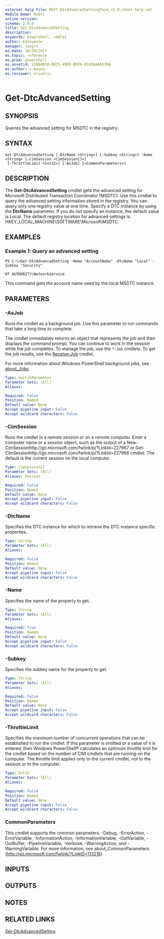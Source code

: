 ```yaml
---
external help file: MSFT_DtcAdvancedSettingTask_v1.0.cdxml-help.xml
Module Name: MsDtc
online version: 
schema: 2.0.0
title: Get-DtcAdvancedSetting
description: 
keywords: powershell, cmdlet
author: Kateyanne
manager: jasgro
ms.date: 10/29/2017
ms.topic: reference
ms.prod: powershell
ms.assetid: 139B40CB-DEC5-49ED-BDFA-B1856A6A57DA
ms.author: v-kaunu
ms.reviewer: brianlic
---
```


# Get-DtcAdvancedSetting

## SYNOPSIS
Queries the advanced setting for MSDTC in the registry.

## SYNTAX

```
Get-DtcAdvancedSetting [-DtcName <String>] [-Subkey <String>] -Name <String> [-CimSession <CimSession[]>]
 [-ThrottleLimit <Int32>] [-AsJob] [<CommonParameters>]
```

## DESCRIPTION
The **Get-DtcAdvancedSetting** cmdlet gets the advanced setting for Microsoft Distributed Transaction Coordinator (MSDTC).
Use this cmdlet to query the advanced setting information stored in the registry.
You can query only one registry value at one time.
Specify a DTC instance by using the **DtcName** parameter.
If you do not specify an instance, the default value is Local.
The default registry location for advanced settings is HKEY_LOCAL_MACHINE\SOFTWARE\Microsoft\MSDTC.

## EXAMPLES

### Example 1: Query an advanced setting
```
PS C:\>Get-DtcAdvancedSetting -Name "AccountName" -DtcName "Local" -Subkey "Security" 

NT AUTHORITY\NetworkService
```

This command gets the account name used by the local MSDTC instance.

## PARAMETERS

### -AsJob
Runs the cmdlet as a background job. Use this parameter to run commands that take a long time to complete. 

The cmdlet immediately returns an object that represents the job and then displays the command prompt. 
You can continue to work in the session while the job completes. 
To manage the job, use the `*-Job` cmdlets. 
To get the job results, use the [Receive-Job](https://go.microsoft.com/fwlink/?LinkID=113372) cmdlet. 

For more information about Windows PowerShell background jobs, see [about_Jobs](https://go.microsoft.com/fwlink/?LinkID=113251).

```yaml
Type: SwitchParameter
Parameter Sets: (All)
Aliases: 

Required: False
Position: Named
Default value: None
Accept pipeline input: False
Accept wildcard characters: False
```

### -CimSession
Runs the cmdlet in a remote session or on a remote computer.
Enter a computer name or a session object, such as the output of a New-CimSessionhttp://go.microsoft.com/fwlink/p/?LinkId=227967 or Get-CimSessionhttp://go.microsoft.com/fwlink/p/?LinkId=227966 cmdlet.
The default is the current session on the local computer.

```yaml
Type: CimSession[]
Parameter Sets: (All)
Aliases: Session

Required: False
Position: Named
Default value: None
Accept pipeline input: False
Accept wildcard characters: False
```

### -DtcName
Specifies the DTC instance for which to retrieve the DTC instance specific properties.

```yaml
Type: String
Parameter Sets: (All)
Aliases: 

Required: False
Position: Named
Default value: None
Accept pipeline input: False
Accept wildcard characters: False
```

### -Name
Specifies the name of the property to get.

```yaml
Type: String
Parameter Sets: (All)
Aliases: 

Required: True
Position: Named
Default value: None
Accept pipeline input: False
Accept wildcard characters: False
```

### -Subkey
Specifies the subkey name for the property to get.

```yaml
Type: String
Parameter Sets: (All)
Aliases: 

Required: False
Position: Named
Default value: None
Accept pipeline input: False
Accept wildcard characters: False
```

### -ThrottleLimit
Specifies the maximum number of concurrent operations that can be established to run the cmdlet.
If this parameter is omitted or a value of `0` is entered, then Windows PowerShell® calculates an optimum throttle limit for the cmdlet based on the number of CIM cmdlets that are running on the computer.
The throttle limit applies only to the current cmdlet, not to the session or to the computer.

```yaml
Type: Int32
Parameter Sets: (All)
Aliases: 

Required: False
Position: Named
Default value: None
Accept pipeline input: False
Accept wildcard characters: False
```

### CommonParameters
This cmdlet supports the common parameters: -Debug, -ErrorAction, -ErrorVariable, -InformationAction, -InformationVariable, -OutVariable, -OutBuffer, -PipelineVariable, -Verbose, -WarningAction, and -WarningVariable. For more information, see about_CommonParameters (http://go.microsoft.com/fwlink/?LinkID=113216).

## INPUTS

## OUTPUTS

## NOTES

## RELATED LINKS

[Set-DtcAdvancedSetting](./Set-DtcAdvancedSetting.md)

